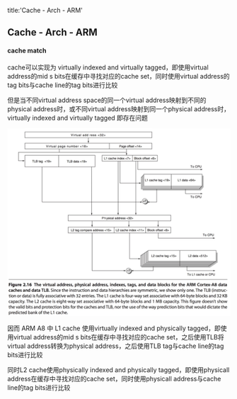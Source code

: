 title:'Cache - Arch - ARM'
## Cache - Arch - ARM


#### cache match

cache可以实现为 virtually indexed and virtually tagged，即使用virtual address的mid s bits在缓存中寻找对应的cache set，同时使用virtual address的tag bits与cache line的tag bits进行比较

但是当不同virtual address space的同一个virtual address映射到不同的physical address时，或不同virtual address映射到同一个physical address时，virtually indexed and virtually tagged 即存在问题


![arm_a8_cache-c](media/16060232257510/15231856060180.jpg)


因而 ARM A8 中 L1 cache 使用virtually indexed and physically tagged，即使用virtual address的mid s bits在缓存中寻找对应的cache set，之后使用TLB将virtual address转换为physical address，之后使用TLB tag与cache line的tag bits进行比较

同时L2 cache使用physically indexed and physically tagged，即使用physicall address在缓存中寻找对应的cache set，同时使用physicall address与cache line的tag bits进行比较
